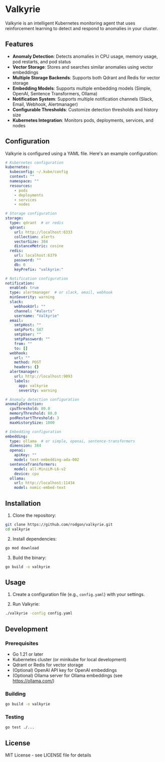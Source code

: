 # Valkyrie

Valkyrie is an intelligent Kubernetes monitoring agent that uses reinforcement learning to detect and respond to anomalies in your cluster.

## Features

- **Anomaly Detection**: Detects anomalies in CPU usage, memory usage, pod restarts, and pod status
- **Vector Storage**: Stores and searches similar anomalies using vector embeddings
- **Multiple Storage Backends**: Supports both Qdrant and Redis for vector storage
- **Embedding Models**: Supports multiple embedding models (Simple, OpenAI, Sentence Transformers, Ollama)
- **Notification System**: Supports multiple notification channels (Slack, Email, Webhook, Alertmanager)
- **Configurable Thresholds**: Customize detection thresholds and history size
- **Kubernetes Integration**: Monitors pods, deployments, services, and nodes

## Configuration

Valkyrie is configured using a YAML file. Here's an example configuration:

```yaml
# Kubernetes configuration
kubernetes:
  kubeconfig: ~/.kube/config
  context: ""
  namespace: ""
  resources:
    - pods
    - deployments
    - services
    - nodes

# Storage configuration
storage:
  type: qdrant  # or redis
  qdrant:
    url: http://localhost:6333
    collection: alerts
    vectorSize: 384
    distanceMetric: cosine
  redis:
    url: localhost:6379
    password: ""
    db: 0
    keyPrefix: "valkyrie:"

# Notification configuration
notification:
  enabled: true
  type: alertmanager  # or slack, email, webhook
  minSeverity: warning
  slack:
    webhookUrl: ""
    channel: "#alerts"
    username: "Valkyrie"
  email:
    smtpHost: ""
    smtpPort: 587
    smtpUser: ""
    smtpPassword: ""
    from: ""
    to: []
  webhook:
    url: ""
    method: POST
    headers: {}
  alertmanager:
    url: http://localhost:9093
    labels:
      app: valkyrie
      severity: warning

# Anomaly detection configuration
anomalyDetection:
  cpuThreshold: 80.0
  memoryThreshold: 80.0
  podRestartThreshold: 3
  maxHistorySize: 1000

# Embedding configuration
embedding:
  type: ollama  # or simple, openai, sentence-transformers
  dimension: 384
  openai:
    apiKey: ""
    model: text-embedding-ada-002
  sentenceTransformers:
    model: all-MiniLM-L6-v2
    device: cpu
  ollama:
    url: http://localhost:11434
    model: nomic-embed-text
```

## Installation

1. Clone the repository:
```bash
git clone https://github.com/rodgon/valkyrie.git
cd valkyrie
```

2. Install dependencies:
```bash
go mod download
```

3. Build the binary:
```bash
go build -o valkyrie
```

## Usage

1. Create a configuration file (e.g., `config.yaml`) with your settings.

2. Run Valkyrie:
```bash
./valkyrie -config config.yaml
```

## Development

### Prerequisites

- Go 1.21 or later
- Kubernetes cluster (or minikube for local development)
- Qdrant or Redis for vector storage
- (Optional) OpenAI API key for OpenAI embeddings
- (Optional) Ollama server for Ollama embeddings (see https://ollama.com/)

### Building

```bash
go build -o valkyrie
```

### Testing

```bash
go test ./...
```

## License

MIT License - see LICENSE file for details
